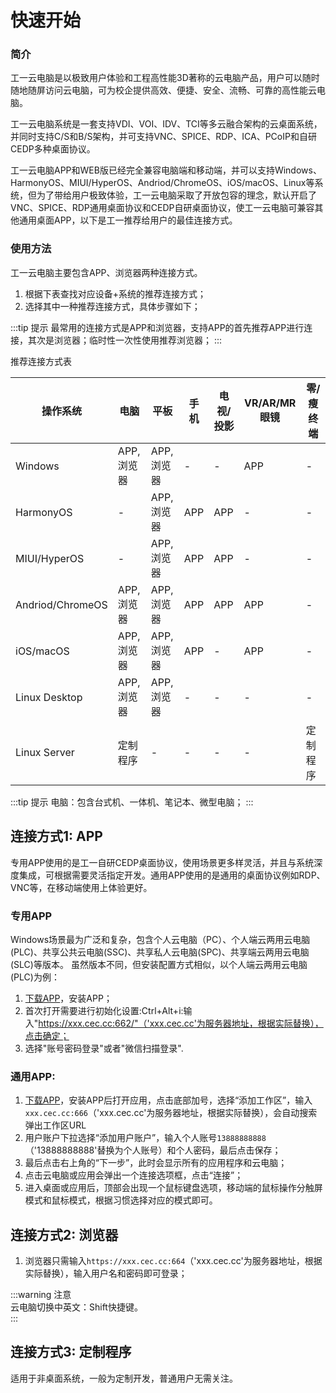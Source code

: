 # 快速开始

### 简介
工一云电脑是以极致用户体验和工程高性能3D著称的云电脑产品，用户可以随时随地随屏访问云电脑，可为校企提供高效、便捷、安全、流畅、可靠的高性能云电脑。   

工一云电脑系统是一套支持VDI、VOI、IDV、TCI等多云融合架构的云桌面系统，并同时支持C/S和B/S架构，并可支持VNC、SPICE、RDP、ICA、PCoIP和自研CEDP多种桌面协议。

工一云电脑APP和WEB版已经完全兼容电脑端和移动端，并可以支持Windows、HarmonyOS、MIUI/HyperOS、Andriod/ChromeOS、iOS/macOS、Linux等系统，但为了带给用户极致体验，工一云电脑采取了开放包容的理念，默认开启了VNC、SPICE、RDP通用桌面协议和CEDP自研桌面协议，使工一云电脑可兼容其他通用桌面APP，以下是工一推荐给用户的最佳连接方式。  

### 使用方法
工一云电脑主要包含APP、浏览器两种连接方式。   
1. 根据下表查找对应设备+系统的推荐连接方式；  
2. 选择其中一种推荐连接方式，具体步骤如下；  

:::tip 提示
最常用的连接方式是APP和浏览器，支持APP的首先推荐APP进行连接，其次是浏览器；临时性一次性使用推荐浏览器；
:::

<!-- <div align="center">各设备推荐的连接方式表</div> -->
<figcaption>推荐连接方式表</figcaption>

|操作系统             |电脑          |平板      |手机|电视/投影|VR/AR/MR眼镜|零/瘦终端|
|--------------------|--------------|----------|----|-------|-------|-------|
|Windows             |APP, 浏览器    |APP, 浏览器|-  |-      |APP    |-     |
|HarmonyOS           |-              |APP, 浏览器|APP|APP    |-       |-     |
|MIUI/HyperOS        |-              |APP, 浏览器|APP|APP    |-       |-     |
|Andriod/ChromeOS    |APP, 浏览器     |APP, 浏览器|APP|APP    |APP     |-     |
|iOS/macOS           |APP, 浏览器     |APP, 浏览器|APP|-      |APP     |-     |
|Linux Desktop       |APP, 浏览器     |APP, 浏览器|-  |-      |-      |-     |
|Linux Server        |定制程序        |-         |-  |-      |-      |定制程序|
:::tip 提示
电脑：包含台式机、一体机、笔记本、微型电脑； 
:::


## 连接方式1: APP
专用APP使用的是工一自研CEDP桌面协议，使用场景更多样灵活，并且与系统深度集成，可根据需要灵活指定开发。通用APP使用的是通用的桌面协议例如RDP、VNC等，在移动端使用上体验更好。  

### 专用APP
Windows场景最为广泛和复杂，包含个人云电脑（PC）、个人端云两用云电脑(PLC)、共享公共云电脑(SSC)、共享私人云电脑(SPC)、共享端云两用云电脑(SLC)等版本。
虽然版本不同，但安装配置方式相似，以个人端云两用云电脑(PLC)为例：  

1. [下载APP](./download.md#专用APP下载)，安装APP；
2. 首次打开需要进行初始化设置:Ctrl+Alt+i:输入"https://xxx.cec.cc:662/"（'xxx.cec.cc'为服务器地址，根据实际替换），点击确定；
3. 选择"账号密码登录"或者"微信扫描登录".
<!-- :::warning 注意  
APP方式（Win10 21H2及以上）才支持本地电脑与云电脑的复制粘贴；   
::: -->

### 通用APP:  
1. [下载APP](./download.md#通用APP下载)，安装APP后打开应用，点击底部加号，选择“添加工作区”，输入`xxx.cec.cc:666`（'xxx.cec.cc'为服务器地址，根据实际替换），会自动搜索弹出工作区URL
2. 用户账户下拉选择“添加用户账户”，输入个人账号`13888888888`（'13888888888'替换为个人账号）和个人密码，最后点击保存；
3. 最后点击右上角的“下一步”，此时会显示所有的应用程序和云电脑；
3. 点击云电脑或应用会弹出一个连接选项框，点击“连接”；
4. 进入桌面或应用后，顶部会出现一个鼠标键盘选项，移动端的鼠标操作分触屏模式和鼠标模式，根据习惯选择对应的模式即可。




<!-- <div class="div1" style="display: flex;">
 <div>
  <video controls poster="https://cec-cc.oss-cn-shenzhen.aliyuncs.com/andriod.jpg" src="https://cec-cc.oss-cn-shenzhen.aliyuncs.com/andriod.mp4"></video>
 </div>
 <div>
  <video controls poster="https://cec-cc.oss-cn-shenzhen.aliyuncs.com/ios.jpg" src="https://cec-cc.oss-cn-shenzhen.aliyuncs.com/ios.mp4"></video>
 </div>
</div> -->

## 连接方式2: 浏览器
1. 浏览器只需输入`https://xxx.cec.cc:664`（'xxx.cec.cc'为服务器地址，根据实际替换），输入用户名和密码即可登录；  

:::warning 注意  
云电脑切换中英文：Shift快捷键。  
:::


## 连接方式3: 定制程序
适用于非桌面系统，一般为定制开发，普通用户无需关注。



